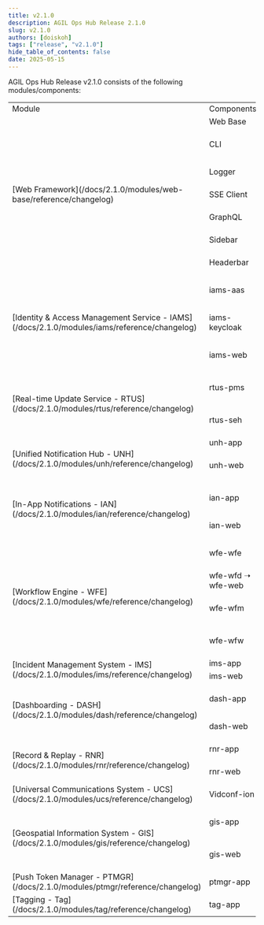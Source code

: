```yaml
---
title: v2.1.0
description: AGIL Ops Hub Release 2.1.0
slug: v2.1.0
authors: [doiskoh]
tags: ["release", "v2.1.0"]
hide_table_of_contents: false
date: 2025-05-15
---
```


AGIL Ops Hub Release v2.1.0 consists of the following modules/components:

<table>
    <tr>
        <td width="40%" > Module </td>
        <td width="30%" > Components </td>
        <td width="30%" > Version </td>
    </tr>
    <!-- Web Framework -->    
    <tr>
        <td rowspan="7" >[Web Framework](/docs/2.1.0/modules/web-base/reference/changelog)</td>
        <td>Web Base</td>
        <td>v2.0.0</td>
    </tr>
    <tr>
        <td>CLI</td>
        <td>v1.0.3 ➝ v2.2.3</td>
    </tr>
    <tr>
        <td>Logger</td>
        <td>🆕 v1.0.3</td>
    </tr>
    <tr>
        <td>SSE Client</td>
        <td>🆕 v1.1.0</td>
    </tr>
    <tr>
        <td>GraphQL</td>
        <td>🆕 v1.1.0</td>
    </tr>
    <tr>
        <td>Sidebar</td>
        <td>🆕 v1.1.2</td>
    </tr>
    <tr>
        <td>Headerbar</td>
        <td>🆕 v1.1.1</td>
    </tr>
    <!-- IAMS -->
    <tr>
        <td rowspan="3" >[Identity & Access Management Service - IAMS](/docs/2.1.0/modules/iams/reference/changelog)</td>
        <td>iams-aas</td>
        <td>v1.0.0 ➝ v1.1.0</td>
    </tr>
    <tr>
        <td>iams-keycloak</td>
        <td>v1.0.0 ➝ v1.1.0</td>
    </tr>
    <tr>
        <td>iams-web</td>
        <td>v1.2.0 ➝ v1.2.4</td>
    </tr>
    <!-- RTUS -->
    <tr>
        <td rowspan="2" >[Real-time Update Service - RTUS](/docs/2.1.0/modules/rtus/reference/changelog)</td>
        <td>rtus-pms</td>
        <td>v1.0.0 ➝ v1.1.0</td>
    </tr>
    <tr>
        <td>rtus-seh</td>
        <td>v1.0.0 ➝ v1.1.0</td>
    </tr>
    <!-- UNH -->
    <tr>
        <td rowspan="2" >[Unified Notification Hub - UNH](/docs/2.1.0/modules/unh/reference/changelog)</td>
        <td>unh-app</td>
        <td>v1.0.0</td>
    </tr>
    <tr>
        <td>unh-web</td>
        <td>v1.0.0 ➝ v1.0.2</td>
    </tr>
    <!-- IAN -->
    <tr>
        <td rowspan="2" >[In-App Notifications - IAN](/docs/2.1.0/modules/ian/reference/changelog)</td>
        <td>ian-app</td>
        <td>v1.0.0 ➝ v1.0.1</td>
    </tr>
    <tr>
        <td>ian-web</td>
        <td>🆕 v1.0.4</td>
    </tr>
    <!-- WFE -->
    <tr>
        <td rowspan="4" >[Workflow Engine - WFE](/docs/2.1.0/modules/wfe/reference/changelog)</td>
        <td>wfe-wfe</td>
        <td>v2.0.0 ➝ v2.0.1</td>
    </tr>
    <tr>
        <td>wfe-wfd ➝ wfe-web</td>
        <td>v2.0.0</td>
    </tr>
    <tr>
        <td>wfe-wfm</td>
        <td>v2.0.0 ➝ v2.0.1</td>
    </tr>
    <tr>
        <td>wfe-wfw</td>
        <td>v2.0.0 ➝ v2.0.1</td>
    </tr>
    <!-- IMS -->
    <tr>
        <td rowspan="2" >[Incident Management System - IMS](/docs/2.1.0/modules/ims/reference/changelog)</td>
        <td>ims-app</td>
        <td>v2.0.0</td>
    </tr>
    <tr>
        <td>ims-web</td>
        <td>v1.0.0</td>
    </tr>
    <!-- DASH -->
    <tr>
        <td rowspan="2">[Dashboarding - DASH](/docs/2.1.0/modules/dash/reference/changelog)</td>
        <td>dash-app</td>
        <td>v1.0.0-pre ➝ v1.0.0</td>
    </tr>
    <tr>
        <td>dash-web</td>
        <td>🆕 v2.0.0</td>
    </tr>
    <!-- RNR -->
    <tr>
        <td rowspan="2">[Record & Replay - RNR](/docs/2.1.0/modules/rnr/reference/changelog)</td>
        <td>rnr-app</td>
        <td>🆕 v2.1.0</td>
    </tr>
    <tr>
        <td>rnr-web</td>
        <td>🆕 v1.0.0</td>
    </tr>
    <!-- UCS -->
    <tr>
        <td>[Universal Communications System - UCS](/docs/2.1.0/modules/ucs/reference/changelog)</td>
        <td>Vidconf-ion</td>
        <td>🆕 v2.0.0</td>
    </tr>
    <!-- GIS -->
    <tr>
        <td rowspan="2" >[Geospatial Information System - GIS](/docs/2.1.0/modules/gis/reference/changelog)</td>
        <td>gis-app</td>
        <td>v1.0.0 ➝ v2.0.0</td>
    </tr>
    <tr>
        <td>gis-web</td>
        <td>v1.0.0 ➝ v1.1.0</td>
    </tr>
    <!-- PTMGR -->
    <tr>
        <td>[Push Token Manager - PTMGR](/docs/2.1.0/modules/ptmgr/reference/changelog)</td>
        <td>ptmgr-app</td>
        <td>v1.0.0</td>
    </tr>
    <!-- TAG -->
    <tr>
        <td>[Tagging - Tag](/docs/2.1.0/modules/tag/reference/changelog)</td>
        <td>tag-app</td>
        <td>🆕 v1.0.0</td>
    </tr>
</table>
